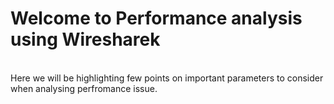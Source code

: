 # Welcome to Performance analysis using Wiresharek
<br>
Here we will be highlighting few points on important parameters to consider when analysing perfromance issue.